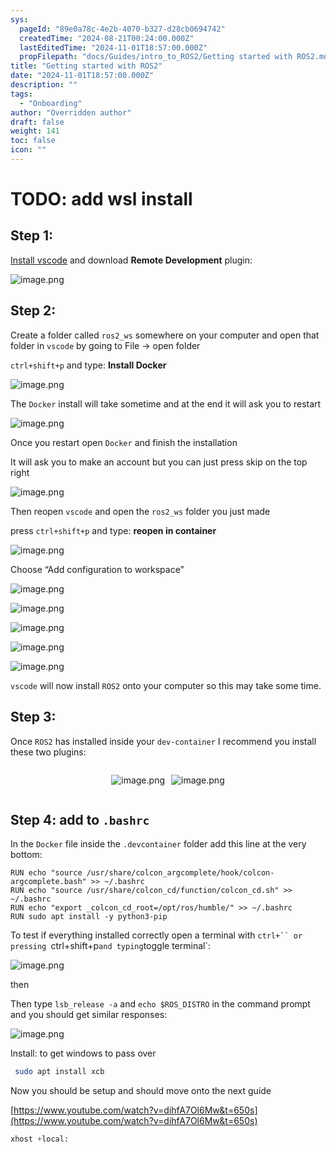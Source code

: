 ```yaml
---
sys:
  pageId: "89e0a78c-4e2b-4070-b327-d28cb0694742"
  createdTime: "2024-08-21T00:24:00.000Z"
  lastEditedTime: "2024-11-01T18:57:00.000Z"
  propFilepath: "docs/Guides/intro_to_ROS2/Getting started with ROS2.md"
title: "Getting started with ROS2"
date: "2024-11-01T18:57:00.000Z"
description: ""
tags:
  - "Onboarding"
author: "Overridden author"
draft: false
weight: 141
toc: false
icon: ""
---
```


# TODO: add wsl install

## Step 1:

[Install vscode](https://code.visualstudio.com/download) and download **Remote Development** plugin:

![image.png](https://prod-files-secure.s3.us-west-2.amazonaws.com/d518164a-d88e-44d1-a4ee-3adb3bd8bce0/efb52993-1881-4a40-b95e-6f020334f022/image.png?X-Amz-Algorithm=AWS4-HMAC-SHA256&X-Amz-Content-Sha256=UNSIGNED-PAYLOAD&X-Amz-Credential=ASIAZI2LB4666YT4X6D7%2F20250303%2Fus-west-2%2Fs3%2Faws4_request&X-Amz-Date=20250303T090941Z&X-Amz-Expires=3600&X-Amz-Security-Token=IQoJb3JpZ2luX2VjEJn%2F%2F%2F%2F%2F%2F%2F%2F%2F%2FwEaCXVzLXdlc3QtMiJHMEUCIHFLslTpKlvIVy5cTlIhIgVOWtoptfcXiMhc0RgSTWmcAiEAqvF6CSDgZwc7xAE2nZmSNVgISiWcqvSJP9RsFQewaq4qiAQI0f%2F%2F%2F%2F%2F%2F%2F%2F%2F%2FARAAGgw2Mzc0MjMxODM4MDUiDM2Sc66OsAQRg5HdzyrcA%2FVZpsKy%2BTyIThu%2B5qKbKbXxWbGPV2Jv81%2F2fosQzd0YxkF%2FZ53yDJMndw5pbGimFBpT3zTqWmAPLLYU%2FR0QZzTAzjUIbaZUwOdlB6YtDWOTRrkotcY4DS%2BPNVBrUXstj%2FrZwQlAx67VABRWOR1DCozGjUFb4OfI6YsqQnfiEblhqWmLt09Npe66ZZ5tZyGZIgbMAVPxKHZmodnDxlubldurOKyDQbFMKo3ozS9l6QYr%2BkfZScrlwSTmx6Z%2FT2yb18muiKIE3FOg8aAGtQGCiwkdM5o6Lal%2F6336yLo0A%2BFCTK64Kq9OsTgTfz6ilDOvedPKLUHDVjFLh4MxP3xDsdFVa4zM9TP6ha7%2FaljHhxPeCu5EqrYg%2BQLWN5O6V1ylvMuwTx4LHX2m6HbMCAA5vgG0i48xGygzMbhfZexBVTrO3KV4Mha0UKMVvbHJ1wx5pAEPXUSV%2BcZL7LaFcbnXZjQ5fBn%2B9VnC3mQGwb90UIMbB%2FJLae38AWD7kTcweLvJk9%2BteFT677kMASc231yP1ZNKerbQUhi6GtS4DjfsGJ45RETDWkD%2B3TOcJVnxqmzEMEuLv0lo3LxJqko9T2kJ02FnC2HpPu1hZKfhSC0lTlG%2FlUrfiWD1iwbC0kb0ML7Nlb4GOqUBzWTsdJ7g%2BCz8KVQwGtqNbQ1yE6wZCdm9TK1c%2FfKq6nKK9H51BJjYUl2u4v4squ6KKi7czGRCDDKfbcg2wO1lkw6U7MImXeMepred%2BWGPOXTJgylc9Af2HEBx9gbVmJzys21Ag2XvE3UILpHcyMOUBpV22YM7UsCz3PnYatJHo9fmskDy%2BIjeMK12ElhjncyMvpSI8am1DmU3XmNlw2kH9WxP2oDz&X-Amz-Signature=444e5d385dc70f0c55a93f4fb105ebd2d68e1f3e5ea644073c2550bb7436185d&X-Amz-SignedHeaders=host&x-id=GetObject)

## Step 2:

Create a folder called `ros2_ws` somewhere on your computer and open that folder in `vscode` by going to File → open folder 

`ctrl+shift+p` and type: **Install Docker**

![image.png](https://prod-files-secure.s3.us-west-2.amazonaws.com/d518164a-d88e-44d1-a4ee-3adb3bd8bce0/2269dc0e-1cd5-47ff-bceb-c04ad9b2eab0/image.png?X-Amz-Algorithm=AWS4-HMAC-SHA256&X-Amz-Content-Sha256=UNSIGNED-PAYLOAD&X-Amz-Credential=ASIAZI2LB4666YT4X6D7%2F20250303%2Fus-west-2%2Fs3%2Faws4_request&X-Amz-Date=20250303T090941Z&X-Amz-Expires=3600&X-Amz-Security-Token=IQoJb3JpZ2luX2VjEJn%2F%2F%2F%2F%2F%2F%2F%2F%2F%2FwEaCXVzLXdlc3QtMiJHMEUCIHFLslTpKlvIVy5cTlIhIgVOWtoptfcXiMhc0RgSTWmcAiEAqvF6CSDgZwc7xAE2nZmSNVgISiWcqvSJP9RsFQewaq4qiAQI0f%2F%2F%2F%2F%2F%2F%2F%2F%2F%2FARAAGgw2Mzc0MjMxODM4MDUiDM2Sc66OsAQRg5HdzyrcA%2FVZpsKy%2BTyIThu%2B5qKbKbXxWbGPV2Jv81%2F2fosQzd0YxkF%2FZ53yDJMndw5pbGimFBpT3zTqWmAPLLYU%2FR0QZzTAzjUIbaZUwOdlB6YtDWOTRrkotcY4DS%2BPNVBrUXstj%2FrZwQlAx67VABRWOR1DCozGjUFb4OfI6YsqQnfiEblhqWmLt09Npe66ZZ5tZyGZIgbMAVPxKHZmodnDxlubldurOKyDQbFMKo3ozS9l6QYr%2BkfZScrlwSTmx6Z%2FT2yb18muiKIE3FOg8aAGtQGCiwkdM5o6Lal%2F6336yLo0A%2BFCTK64Kq9OsTgTfz6ilDOvedPKLUHDVjFLh4MxP3xDsdFVa4zM9TP6ha7%2FaljHhxPeCu5EqrYg%2BQLWN5O6V1ylvMuwTx4LHX2m6HbMCAA5vgG0i48xGygzMbhfZexBVTrO3KV4Mha0UKMVvbHJ1wx5pAEPXUSV%2BcZL7LaFcbnXZjQ5fBn%2B9VnC3mQGwb90UIMbB%2FJLae38AWD7kTcweLvJk9%2BteFT677kMASc231yP1ZNKerbQUhi6GtS4DjfsGJ45RETDWkD%2B3TOcJVnxqmzEMEuLv0lo3LxJqko9T2kJ02FnC2HpPu1hZKfhSC0lTlG%2FlUrfiWD1iwbC0kb0ML7Nlb4GOqUBzWTsdJ7g%2BCz8KVQwGtqNbQ1yE6wZCdm9TK1c%2FfKq6nKK9H51BJjYUl2u4v4squ6KKi7czGRCDDKfbcg2wO1lkw6U7MImXeMepred%2BWGPOXTJgylc9Af2HEBx9gbVmJzys21Ag2XvE3UILpHcyMOUBpV22YM7UsCz3PnYatJHo9fmskDy%2BIjeMK12ElhjncyMvpSI8am1DmU3XmNlw2kH9WxP2oDz&X-Amz-Signature=e4e95f333442443ab3ddbf708b6e36ca6ba8a03cd5ea8b8bc22e135d392c5aa3&X-Amz-SignedHeaders=host&x-id=GetObject)

The `Docker` install will take sometime and at the end it will ask you to restart

![image.png](https://prod-files-secure.s3.us-west-2.amazonaws.com/d518164a-d88e-44d1-a4ee-3adb3bd8bce0/ed233f78-be33-4b1f-b89c-9c346c0e961e/image.png?X-Amz-Algorithm=AWS4-HMAC-SHA256&X-Amz-Content-Sha256=UNSIGNED-PAYLOAD&X-Amz-Credential=ASIAZI2LB4666YT4X6D7%2F20250303%2Fus-west-2%2Fs3%2Faws4_request&X-Amz-Date=20250303T090941Z&X-Amz-Expires=3600&X-Amz-Security-Token=IQoJb3JpZ2luX2VjEJn%2F%2F%2F%2F%2F%2F%2F%2F%2F%2FwEaCXVzLXdlc3QtMiJHMEUCIHFLslTpKlvIVy5cTlIhIgVOWtoptfcXiMhc0RgSTWmcAiEAqvF6CSDgZwc7xAE2nZmSNVgISiWcqvSJP9RsFQewaq4qiAQI0f%2F%2F%2F%2F%2F%2F%2F%2F%2F%2FARAAGgw2Mzc0MjMxODM4MDUiDM2Sc66OsAQRg5HdzyrcA%2FVZpsKy%2BTyIThu%2B5qKbKbXxWbGPV2Jv81%2F2fosQzd0YxkF%2FZ53yDJMndw5pbGimFBpT3zTqWmAPLLYU%2FR0QZzTAzjUIbaZUwOdlB6YtDWOTRrkotcY4DS%2BPNVBrUXstj%2FrZwQlAx67VABRWOR1DCozGjUFb4OfI6YsqQnfiEblhqWmLt09Npe66ZZ5tZyGZIgbMAVPxKHZmodnDxlubldurOKyDQbFMKo3ozS9l6QYr%2BkfZScrlwSTmx6Z%2FT2yb18muiKIE3FOg8aAGtQGCiwkdM5o6Lal%2F6336yLo0A%2BFCTK64Kq9OsTgTfz6ilDOvedPKLUHDVjFLh4MxP3xDsdFVa4zM9TP6ha7%2FaljHhxPeCu5EqrYg%2BQLWN5O6V1ylvMuwTx4LHX2m6HbMCAA5vgG0i48xGygzMbhfZexBVTrO3KV4Mha0UKMVvbHJ1wx5pAEPXUSV%2BcZL7LaFcbnXZjQ5fBn%2B9VnC3mQGwb90UIMbB%2FJLae38AWD7kTcweLvJk9%2BteFT677kMASc231yP1ZNKerbQUhi6GtS4DjfsGJ45RETDWkD%2B3TOcJVnxqmzEMEuLv0lo3LxJqko9T2kJ02FnC2HpPu1hZKfhSC0lTlG%2FlUrfiWD1iwbC0kb0ML7Nlb4GOqUBzWTsdJ7g%2BCz8KVQwGtqNbQ1yE6wZCdm9TK1c%2FfKq6nKK9H51BJjYUl2u4v4squ6KKi7czGRCDDKfbcg2wO1lkw6U7MImXeMepred%2BWGPOXTJgylc9Af2HEBx9gbVmJzys21Ag2XvE3UILpHcyMOUBpV22YM7UsCz3PnYatJHo9fmskDy%2BIjeMK12ElhjncyMvpSI8am1DmU3XmNlw2kH9WxP2oDz&X-Amz-Signature=13536daab6a5f0e924e8be71531ba8cf6088ec69aef449c9dd38f6fdb5988cab&X-Amz-SignedHeaders=host&x-id=GetObject)

Once you restart open `Docker` and finish the installation

It will ask you to make an account but you can just press skip on the top right

![image.png](https://prod-files-secure.s3.us-west-2.amazonaws.com/d518164a-d88e-44d1-a4ee-3adb3bd8bce0/21010ad9-1659-4fd9-9f59-9932a09b2a3d/image.png?X-Amz-Algorithm=AWS4-HMAC-SHA256&X-Amz-Content-Sha256=UNSIGNED-PAYLOAD&X-Amz-Credential=ASIAZI2LB4666YT4X6D7%2F20250303%2Fus-west-2%2Fs3%2Faws4_request&X-Amz-Date=20250303T090941Z&X-Amz-Expires=3600&X-Amz-Security-Token=IQoJb3JpZ2luX2VjEJn%2F%2F%2F%2F%2F%2F%2F%2F%2F%2FwEaCXVzLXdlc3QtMiJHMEUCIHFLslTpKlvIVy5cTlIhIgVOWtoptfcXiMhc0RgSTWmcAiEAqvF6CSDgZwc7xAE2nZmSNVgISiWcqvSJP9RsFQewaq4qiAQI0f%2F%2F%2F%2F%2F%2F%2F%2F%2F%2FARAAGgw2Mzc0MjMxODM4MDUiDM2Sc66OsAQRg5HdzyrcA%2FVZpsKy%2BTyIThu%2B5qKbKbXxWbGPV2Jv81%2F2fosQzd0YxkF%2FZ53yDJMndw5pbGimFBpT3zTqWmAPLLYU%2FR0QZzTAzjUIbaZUwOdlB6YtDWOTRrkotcY4DS%2BPNVBrUXstj%2FrZwQlAx67VABRWOR1DCozGjUFb4OfI6YsqQnfiEblhqWmLt09Npe66ZZ5tZyGZIgbMAVPxKHZmodnDxlubldurOKyDQbFMKo3ozS9l6QYr%2BkfZScrlwSTmx6Z%2FT2yb18muiKIE3FOg8aAGtQGCiwkdM5o6Lal%2F6336yLo0A%2BFCTK64Kq9OsTgTfz6ilDOvedPKLUHDVjFLh4MxP3xDsdFVa4zM9TP6ha7%2FaljHhxPeCu5EqrYg%2BQLWN5O6V1ylvMuwTx4LHX2m6HbMCAA5vgG0i48xGygzMbhfZexBVTrO3KV4Mha0UKMVvbHJ1wx5pAEPXUSV%2BcZL7LaFcbnXZjQ5fBn%2B9VnC3mQGwb90UIMbB%2FJLae38AWD7kTcweLvJk9%2BteFT677kMASc231yP1ZNKerbQUhi6GtS4DjfsGJ45RETDWkD%2B3TOcJVnxqmzEMEuLv0lo3LxJqko9T2kJ02FnC2HpPu1hZKfhSC0lTlG%2FlUrfiWD1iwbC0kb0ML7Nlb4GOqUBzWTsdJ7g%2BCz8KVQwGtqNbQ1yE6wZCdm9TK1c%2FfKq6nKK9H51BJjYUl2u4v4squ6KKi7czGRCDDKfbcg2wO1lkw6U7MImXeMepred%2BWGPOXTJgylc9Af2HEBx9gbVmJzys21Ag2XvE3UILpHcyMOUBpV22YM7UsCz3PnYatJHo9fmskDy%2BIjeMK12ElhjncyMvpSI8am1DmU3XmNlw2kH9WxP2oDz&X-Amz-Signature=794d088e37da3a8c0e8d3830c5e08e9482905762ddba3d0cf1abdbc2f67aad4b&X-Amz-SignedHeaders=host&x-id=GetObject)

Then reopen `vscode` and open the `ros2_ws` folder you just made

press `ctrl+shift+p` and type: **reopen in container**

![image.png](https://prod-files-secure.s3.us-west-2.amazonaws.com/d518164a-d88e-44d1-a4ee-3adb3bd8bce0/4e93b8c2-41ad-488c-8095-c74205196118/image.png?X-Amz-Algorithm=AWS4-HMAC-SHA256&X-Amz-Content-Sha256=UNSIGNED-PAYLOAD&X-Amz-Credential=ASIAZI2LB4666YT4X6D7%2F20250303%2Fus-west-2%2Fs3%2Faws4_request&X-Amz-Date=20250303T090941Z&X-Amz-Expires=3600&X-Amz-Security-Token=IQoJb3JpZ2luX2VjEJn%2F%2F%2F%2F%2F%2F%2F%2F%2F%2FwEaCXVzLXdlc3QtMiJHMEUCIHFLslTpKlvIVy5cTlIhIgVOWtoptfcXiMhc0RgSTWmcAiEAqvF6CSDgZwc7xAE2nZmSNVgISiWcqvSJP9RsFQewaq4qiAQI0f%2F%2F%2F%2F%2F%2F%2F%2F%2F%2FARAAGgw2Mzc0MjMxODM4MDUiDM2Sc66OsAQRg5HdzyrcA%2FVZpsKy%2BTyIThu%2B5qKbKbXxWbGPV2Jv81%2F2fosQzd0YxkF%2FZ53yDJMndw5pbGimFBpT3zTqWmAPLLYU%2FR0QZzTAzjUIbaZUwOdlB6YtDWOTRrkotcY4DS%2BPNVBrUXstj%2FrZwQlAx67VABRWOR1DCozGjUFb4OfI6YsqQnfiEblhqWmLt09Npe66ZZ5tZyGZIgbMAVPxKHZmodnDxlubldurOKyDQbFMKo3ozS9l6QYr%2BkfZScrlwSTmx6Z%2FT2yb18muiKIE3FOg8aAGtQGCiwkdM5o6Lal%2F6336yLo0A%2BFCTK64Kq9OsTgTfz6ilDOvedPKLUHDVjFLh4MxP3xDsdFVa4zM9TP6ha7%2FaljHhxPeCu5EqrYg%2BQLWN5O6V1ylvMuwTx4LHX2m6HbMCAA5vgG0i48xGygzMbhfZexBVTrO3KV4Mha0UKMVvbHJ1wx5pAEPXUSV%2BcZL7LaFcbnXZjQ5fBn%2B9VnC3mQGwb90UIMbB%2FJLae38AWD7kTcweLvJk9%2BteFT677kMASc231yP1ZNKerbQUhi6GtS4DjfsGJ45RETDWkD%2B3TOcJVnxqmzEMEuLv0lo3LxJqko9T2kJ02FnC2HpPu1hZKfhSC0lTlG%2FlUrfiWD1iwbC0kb0ML7Nlb4GOqUBzWTsdJ7g%2BCz8KVQwGtqNbQ1yE6wZCdm9TK1c%2FfKq6nKK9H51BJjYUl2u4v4squ6KKi7czGRCDDKfbcg2wO1lkw6U7MImXeMepred%2BWGPOXTJgylc9Af2HEBx9gbVmJzys21Ag2XvE3UILpHcyMOUBpV22YM7UsCz3PnYatJHo9fmskDy%2BIjeMK12ElhjncyMvpSI8am1DmU3XmNlw2kH9WxP2oDz&X-Amz-Signature=7b4694eb2a0cdd28ca642911d468cdc041d5256e17ecffab32dac4b26beafed0&X-Amz-SignedHeaders=host&x-id=GetObject)

Choose “Add configuration to workspace”

![image.png](https://prod-files-secure.s3.us-west-2.amazonaws.com/d518164a-d88e-44d1-a4ee-3adb3bd8bce0/9560b282-5060-4989-ba37-97e7b2c22476/image.png?X-Amz-Algorithm=AWS4-HMAC-SHA256&X-Amz-Content-Sha256=UNSIGNED-PAYLOAD&X-Amz-Credential=ASIAZI2LB4666YT4X6D7%2F20250303%2Fus-west-2%2Fs3%2Faws4_request&X-Amz-Date=20250303T090941Z&X-Amz-Expires=3600&X-Amz-Security-Token=IQoJb3JpZ2luX2VjEJn%2F%2F%2F%2F%2F%2F%2F%2F%2F%2FwEaCXVzLXdlc3QtMiJHMEUCIHFLslTpKlvIVy5cTlIhIgVOWtoptfcXiMhc0RgSTWmcAiEAqvF6CSDgZwc7xAE2nZmSNVgISiWcqvSJP9RsFQewaq4qiAQI0f%2F%2F%2F%2F%2F%2F%2F%2F%2F%2FARAAGgw2Mzc0MjMxODM4MDUiDM2Sc66OsAQRg5HdzyrcA%2FVZpsKy%2BTyIThu%2B5qKbKbXxWbGPV2Jv81%2F2fosQzd0YxkF%2FZ53yDJMndw5pbGimFBpT3zTqWmAPLLYU%2FR0QZzTAzjUIbaZUwOdlB6YtDWOTRrkotcY4DS%2BPNVBrUXstj%2FrZwQlAx67VABRWOR1DCozGjUFb4OfI6YsqQnfiEblhqWmLt09Npe66ZZ5tZyGZIgbMAVPxKHZmodnDxlubldurOKyDQbFMKo3ozS9l6QYr%2BkfZScrlwSTmx6Z%2FT2yb18muiKIE3FOg8aAGtQGCiwkdM5o6Lal%2F6336yLo0A%2BFCTK64Kq9OsTgTfz6ilDOvedPKLUHDVjFLh4MxP3xDsdFVa4zM9TP6ha7%2FaljHhxPeCu5EqrYg%2BQLWN5O6V1ylvMuwTx4LHX2m6HbMCAA5vgG0i48xGygzMbhfZexBVTrO3KV4Mha0UKMVvbHJ1wx5pAEPXUSV%2BcZL7LaFcbnXZjQ5fBn%2B9VnC3mQGwb90UIMbB%2FJLae38AWD7kTcweLvJk9%2BteFT677kMASc231yP1ZNKerbQUhi6GtS4DjfsGJ45RETDWkD%2B3TOcJVnxqmzEMEuLv0lo3LxJqko9T2kJ02FnC2HpPu1hZKfhSC0lTlG%2FlUrfiWD1iwbC0kb0ML7Nlb4GOqUBzWTsdJ7g%2BCz8KVQwGtqNbQ1yE6wZCdm9TK1c%2FfKq6nKK9H51BJjYUl2u4v4squ6KKi7czGRCDDKfbcg2wO1lkw6U7MImXeMepred%2BWGPOXTJgylc9Af2HEBx9gbVmJzys21Ag2XvE3UILpHcyMOUBpV22YM7UsCz3PnYatJHo9fmskDy%2BIjeMK12ElhjncyMvpSI8am1DmU3XmNlw2kH9WxP2oDz&X-Amz-Signature=72f67eda55a26bed89b43c29ef7bb48ef308410404ef17c1a35d3b38a4f379d1&X-Amz-SignedHeaders=host&x-id=GetObject)

![image.png](https://prod-files-secure.s3.us-west-2.amazonaws.com/d518164a-d88e-44d1-a4ee-3adb3bd8bce0/2ee63f81-886b-48e8-a553-dc6e5eac99e4/image.png?X-Amz-Algorithm=AWS4-HMAC-SHA256&X-Amz-Content-Sha256=UNSIGNED-PAYLOAD&X-Amz-Credential=ASIAZI2LB4666YT4X6D7%2F20250303%2Fus-west-2%2Fs3%2Faws4_request&X-Amz-Date=20250303T090941Z&X-Amz-Expires=3600&X-Amz-Security-Token=IQoJb3JpZ2luX2VjEJn%2F%2F%2F%2F%2F%2F%2F%2F%2F%2FwEaCXVzLXdlc3QtMiJHMEUCIHFLslTpKlvIVy5cTlIhIgVOWtoptfcXiMhc0RgSTWmcAiEAqvF6CSDgZwc7xAE2nZmSNVgISiWcqvSJP9RsFQewaq4qiAQI0f%2F%2F%2F%2F%2F%2F%2F%2F%2F%2FARAAGgw2Mzc0MjMxODM4MDUiDM2Sc66OsAQRg5HdzyrcA%2FVZpsKy%2BTyIThu%2B5qKbKbXxWbGPV2Jv81%2F2fosQzd0YxkF%2FZ53yDJMndw5pbGimFBpT3zTqWmAPLLYU%2FR0QZzTAzjUIbaZUwOdlB6YtDWOTRrkotcY4DS%2BPNVBrUXstj%2FrZwQlAx67VABRWOR1DCozGjUFb4OfI6YsqQnfiEblhqWmLt09Npe66ZZ5tZyGZIgbMAVPxKHZmodnDxlubldurOKyDQbFMKo3ozS9l6QYr%2BkfZScrlwSTmx6Z%2FT2yb18muiKIE3FOg8aAGtQGCiwkdM5o6Lal%2F6336yLo0A%2BFCTK64Kq9OsTgTfz6ilDOvedPKLUHDVjFLh4MxP3xDsdFVa4zM9TP6ha7%2FaljHhxPeCu5EqrYg%2BQLWN5O6V1ylvMuwTx4LHX2m6HbMCAA5vgG0i48xGygzMbhfZexBVTrO3KV4Mha0UKMVvbHJ1wx5pAEPXUSV%2BcZL7LaFcbnXZjQ5fBn%2B9VnC3mQGwb90UIMbB%2FJLae38AWD7kTcweLvJk9%2BteFT677kMASc231yP1ZNKerbQUhi6GtS4DjfsGJ45RETDWkD%2B3TOcJVnxqmzEMEuLv0lo3LxJqko9T2kJ02FnC2HpPu1hZKfhSC0lTlG%2FlUrfiWD1iwbC0kb0ML7Nlb4GOqUBzWTsdJ7g%2BCz8KVQwGtqNbQ1yE6wZCdm9TK1c%2FfKq6nKK9H51BJjYUl2u4v4squ6KKi7czGRCDDKfbcg2wO1lkw6U7MImXeMepred%2BWGPOXTJgylc9Af2HEBx9gbVmJzys21Ag2XvE3UILpHcyMOUBpV22YM7UsCz3PnYatJHo9fmskDy%2BIjeMK12ElhjncyMvpSI8am1DmU3XmNlw2kH9WxP2oDz&X-Amz-Signature=bc4a3005d0340ec424d3bac14e92e9ff8e9360351a1fad53bc99d3afe075f0ac&X-Amz-SignedHeaders=host&x-id=GetObject)

![image.png](https://prod-files-secure.s3.us-west-2.amazonaws.com/d518164a-d88e-44d1-a4ee-3adb3bd8bce0/ae1580b2-b048-407e-aed9-b584224a7a04/image.png?X-Amz-Algorithm=AWS4-HMAC-SHA256&X-Amz-Content-Sha256=UNSIGNED-PAYLOAD&X-Amz-Credential=ASIAZI2LB4666YT4X6D7%2F20250303%2Fus-west-2%2Fs3%2Faws4_request&X-Amz-Date=20250303T090941Z&X-Amz-Expires=3600&X-Amz-Security-Token=IQoJb3JpZ2luX2VjEJn%2F%2F%2F%2F%2F%2F%2F%2F%2F%2FwEaCXVzLXdlc3QtMiJHMEUCIHFLslTpKlvIVy5cTlIhIgVOWtoptfcXiMhc0RgSTWmcAiEAqvF6CSDgZwc7xAE2nZmSNVgISiWcqvSJP9RsFQewaq4qiAQI0f%2F%2F%2F%2F%2F%2F%2F%2F%2F%2FARAAGgw2Mzc0MjMxODM4MDUiDM2Sc66OsAQRg5HdzyrcA%2FVZpsKy%2BTyIThu%2B5qKbKbXxWbGPV2Jv81%2F2fosQzd0YxkF%2FZ53yDJMndw5pbGimFBpT3zTqWmAPLLYU%2FR0QZzTAzjUIbaZUwOdlB6YtDWOTRrkotcY4DS%2BPNVBrUXstj%2FrZwQlAx67VABRWOR1DCozGjUFb4OfI6YsqQnfiEblhqWmLt09Npe66ZZ5tZyGZIgbMAVPxKHZmodnDxlubldurOKyDQbFMKo3ozS9l6QYr%2BkfZScrlwSTmx6Z%2FT2yb18muiKIE3FOg8aAGtQGCiwkdM5o6Lal%2F6336yLo0A%2BFCTK64Kq9OsTgTfz6ilDOvedPKLUHDVjFLh4MxP3xDsdFVa4zM9TP6ha7%2FaljHhxPeCu5EqrYg%2BQLWN5O6V1ylvMuwTx4LHX2m6HbMCAA5vgG0i48xGygzMbhfZexBVTrO3KV4Mha0UKMVvbHJ1wx5pAEPXUSV%2BcZL7LaFcbnXZjQ5fBn%2B9VnC3mQGwb90UIMbB%2FJLae38AWD7kTcweLvJk9%2BteFT677kMASc231yP1ZNKerbQUhi6GtS4DjfsGJ45RETDWkD%2B3TOcJVnxqmzEMEuLv0lo3LxJqko9T2kJ02FnC2HpPu1hZKfhSC0lTlG%2FlUrfiWD1iwbC0kb0ML7Nlb4GOqUBzWTsdJ7g%2BCz8KVQwGtqNbQ1yE6wZCdm9TK1c%2FfKq6nKK9H51BJjYUl2u4v4squ6KKi7czGRCDDKfbcg2wO1lkw6U7MImXeMepred%2BWGPOXTJgylc9Af2HEBx9gbVmJzys21Ag2XvE3UILpHcyMOUBpV22YM7UsCz3PnYatJHo9fmskDy%2BIjeMK12ElhjncyMvpSI8am1DmU3XmNlw2kH9WxP2oDz&X-Amz-Signature=97e23274787d59fb04ffd912058086faf6aa12eee59973cc01ba78dbe07c5fc5&X-Amz-SignedHeaders=host&x-id=GetObject)

![image.png](https://prod-files-secure.s3.us-west-2.amazonaws.com/d518164a-d88e-44d1-a4ee-3adb3bd8bce0/53255b28-f75e-430f-b9e3-c0ac8577e42b/image.png?X-Amz-Algorithm=AWS4-HMAC-SHA256&X-Amz-Content-Sha256=UNSIGNED-PAYLOAD&X-Amz-Credential=ASIAZI2LB4666YT4X6D7%2F20250303%2Fus-west-2%2Fs3%2Faws4_request&X-Amz-Date=20250303T090941Z&X-Amz-Expires=3600&X-Amz-Security-Token=IQoJb3JpZ2luX2VjEJn%2F%2F%2F%2F%2F%2F%2F%2F%2F%2FwEaCXVzLXdlc3QtMiJHMEUCIHFLslTpKlvIVy5cTlIhIgVOWtoptfcXiMhc0RgSTWmcAiEAqvF6CSDgZwc7xAE2nZmSNVgISiWcqvSJP9RsFQewaq4qiAQI0f%2F%2F%2F%2F%2F%2F%2F%2F%2F%2FARAAGgw2Mzc0MjMxODM4MDUiDM2Sc66OsAQRg5HdzyrcA%2FVZpsKy%2BTyIThu%2B5qKbKbXxWbGPV2Jv81%2F2fosQzd0YxkF%2FZ53yDJMndw5pbGimFBpT3zTqWmAPLLYU%2FR0QZzTAzjUIbaZUwOdlB6YtDWOTRrkotcY4DS%2BPNVBrUXstj%2FrZwQlAx67VABRWOR1DCozGjUFb4OfI6YsqQnfiEblhqWmLt09Npe66ZZ5tZyGZIgbMAVPxKHZmodnDxlubldurOKyDQbFMKo3ozS9l6QYr%2BkfZScrlwSTmx6Z%2FT2yb18muiKIE3FOg8aAGtQGCiwkdM5o6Lal%2F6336yLo0A%2BFCTK64Kq9OsTgTfz6ilDOvedPKLUHDVjFLh4MxP3xDsdFVa4zM9TP6ha7%2FaljHhxPeCu5EqrYg%2BQLWN5O6V1ylvMuwTx4LHX2m6HbMCAA5vgG0i48xGygzMbhfZexBVTrO3KV4Mha0UKMVvbHJ1wx5pAEPXUSV%2BcZL7LaFcbnXZjQ5fBn%2B9VnC3mQGwb90UIMbB%2FJLae38AWD7kTcweLvJk9%2BteFT677kMASc231yP1ZNKerbQUhi6GtS4DjfsGJ45RETDWkD%2B3TOcJVnxqmzEMEuLv0lo3LxJqko9T2kJ02FnC2HpPu1hZKfhSC0lTlG%2FlUrfiWD1iwbC0kb0ML7Nlb4GOqUBzWTsdJ7g%2BCz8KVQwGtqNbQ1yE6wZCdm9TK1c%2FfKq6nKK9H51BJjYUl2u4v4squ6KKi7czGRCDDKfbcg2wO1lkw6U7MImXeMepred%2BWGPOXTJgylc9Af2HEBx9gbVmJzys21Ag2XvE3UILpHcyMOUBpV22YM7UsCz3PnYatJHo9fmskDy%2BIjeMK12ElhjncyMvpSI8am1DmU3XmNlw2kH9WxP2oDz&X-Amz-Signature=71e81a9e87f36d79ba5ddc07033d1fb1b9329b84956de6d95645c2bb874bb5d8&X-Amz-SignedHeaders=host&x-id=GetObject)

![image.png](https://prod-files-secure.s3.us-west-2.amazonaws.com/d518164a-d88e-44d1-a4ee-3adb3bd8bce0/7c562767-5af9-4ffb-97d1-327bcdf4ee00/image.png?X-Amz-Algorithm=AWS4-HMAC-SHA256&X-Amz-Content-Sha256=UNSIGNED-PAYLOAD&X-Amz-Credential=ASIAZI2LB4666YT4X6D7%2F20250303%2Fus-west-2%2Fs3%2Faws4_request&X-Amz-Date=20250303T090941Z&X-Amz-Expires=3600&X-Amz-Security-Token=IQoJb3JpZ2luX2VjEJn%2F%2F%2F%2F%2F%2F%2F%2F%2F%2FwEaCXVzLXdlc3QtMiJHMEUCIHFLslTpKlvIVy5cTlIhIgVOWtoptfcXiMhc0RgSTWmcAiEAqvF6CSDgZwc7xAE2nZmSNVgISiWcqvSJP9RsFQewaq4qiAQI0f%2F%2F%2F%2F%2F%2F%2F%2F%2F%2FARAAGgw2Mzc0MjMxODM4MDUiDM2Sc66OsAQRg5HdzyrcA%2FVZpsKy%2BTyIThu%2B5qKbKbXxWbGPV2Jv81%2F2fosQzd0YxkF%2FZ53yDJMndw5pbGimFBpT3zTqWmAPLLYU%2FR0QZzTAzjUIbaZUwOdlB6YtDWOTRrkotcY4DS%2BPNVBrUXstj%2FrZwQlAx67VABRWOR1DCozGjUFb4OfI6YsqQnfiEblhqWmLt09Npe66ZZ5tZyGZIgbMAVPxKHZmodnDxlubldurOKyDQbFMKo3ozS9l6QYr%2BkfZScrlwSTmx6Z%2FT2yb18muiKIE3FOg8aAGtQGCiwkdM5o6Lal%2F6336yLo0A%2BFCTK64Kq9OsTgTfz6ilDOvedPKLUHDVjFLh4MxP3xDsdFVa4zM9TP6ha7%2FaljHhxPeCu5EqrYg%2BQLWN5O6V1ylvMuwTx4LHX2m6HbMCAA5vgG0i48xGygzMbhfZexBVTrO3KV4Mha0UKMVvbHJ1wx5pAEPXUSV%2BcZL7LaFcbnXZjQ5fBn%2B9VnC3mQGwb90UIMbB%2FJLae38AWD7kTcweLvJk9%2BteFT677kMASc231yP1ZNKerbQUhi6GtS4DjfsGJ45RETDWkD%2B3TOcJVnxqmzEMEuLv0lo3LxJqko9T2kJ02FnC2HpPu1hZKfhSC0lTlG%2FlUrfiWD1iwbC0kb0ML7Nlb4GOqUBzWTsdJ7g%2BCz8KVQwGtqNbQ1yE6wZCdm9TK1c%2FfKq6nKK9H51BJjYUl2u4v4squ6KKi7czGRCDDKfbcg2wO1lkw6U7MImXeMepred%2BWGPOXTJgylc9Af2HEBx9gbVmJzys21Ag2XvE3UILpHcyMOUBpV22YM7UsCz3PnYatJHo9fmskDy%2BIjeMK12ElhjncyMvpSI8am1DmU3XmNlw2kH9WxP2oDz&X-Amz-Signature=18b1320f7008444b7b698693ea1cf5a8a14daf1985865e72f886070e9fca650b&X-Amz-SignedHeaders=host&x-id=GetObject)

`vscode` will now install `ROS2` onto your computer so this may take some time.

## Step 3:

Once `ROS2` has installed inside your `dev-container` I recommend you install these two plugins:

<div style="display: flex;flex-direction: row; column-gap:10px; max-width: 630px;justify-content: center;">
<div>

![image.png](https://prod-files-secure.s3.us-west-2.amazonaws.com/d518164a-d88e-44d1-a4ee-3adb3bd8bce0/3fc3d550-5a54-4ba1-ba6b-faa01cdb7369/image.png?X-Amz-Algorithm=AWS4-HMAC-SHA256&X-Amz-Content-Sha256=UNSIGNED-PAYLOAD&X-Amz-Credential=ASIAZI2LB466VQXUD4AO%2F20250303%2Fus-west-2%2Fs3%2Faws4_request&X-Amz-Date=20250303T090946Z&X-Amz-Expires=3600&X-Amz-Security-Token=IQoJb3JpZ2luX2VjEJn%2F%2F%2F%2F%2F%2F%2F%2F%2F%2FwEaCXVzLXdlc3QtMiJIMEYCIQD0NQcq3wiWb3X56%2BXsoXPshNVm3PPlgCeECl0OYzr5kAIhAN%2BHgFA5CFshFm0HGWkIPIuCoiw269uCQPzF8Z%2Fq%2Fb4bKogECNH%2F%2F%2F%2F%2F%2F%2F%2F%2F%2FwEQABoMNjM3NDIzMTgzODA1IgxVeW4wkQjbxHpW290q3AMswgDham0JVYQrl2UNrey6DaZXGaValWnETBX3i4w63uPxicRd9xGe1Gh%2BvIQLTu56ycChKqMKyZj6WM2eKrDhwFBdhrP57OSix3P1oFkCHq%2FDeTHEPQNbrCVCAQUlrA2RLZouC1JqixsU%2FRL0MvJ9wfuNagOdJmq%2BDEooVhSWaGldH%2BGtLseIcbo9Yr%2Be8XhB4ehnx4bFram3NPcCqXh4GBwtzFSa3kEMf5qaPgw8B4oQc%2FzrtSTD7rEkcoA51aL8ocK8z%2F9GJEnrNTA3BkgCdShoEjgA4eG5PLmM3ZKCnhCt36BO6nCQ%2FhMkCUEtSHDigsOlJIM7Oskn%2BvxUbqM34S0a9ef3%2FpdbiUB1UYzBP4wHNG%2FAs2hYqDVQNdTcuEEr8wXn9VRsRU0IQQmlo%2BsvUhWUUu31sJ5QZwTQ%2B1pt5B%2FsOSMTIqeZ%2Fn6wwvSAJ4oLjrVCXntMTyjtlSpxvEvc8mtoGGmjNRRAzIUtS4Mp0OPRV%2FiXL%2F%2BfIHWgT0%2Bk9tY%2BVYxV8AtaH4Nlxwof0Fs31nvE5grfRQ05B8DH878Y1JI3kRpMaCKOEM%2Bs1fh6hfll4YqORcSv20aAw3158b2OJEIJMndCf5eDFSeyCRxlmsbfimra49kfsUfO%2BzCTzpW%2BBjqkAeVP9OBM3hF2Ky0jbvabUCX7ZLTNTCr%2BwmjX3q7nhUUIT%2FQPmwxImNBZVYsFh4evZcZy5TEHePoltn1LIjVkPbktTL%2FmlttRmEZ%2BFANG3CWv2pTlp4F%2FzWN00zKCHyieW%2FBuhkVkP%2Fyg6KOwa4vD6UebUdqkhDVHhcrU11EcGNfoSsdVlDT5fW%2FpGZ%2FAWZQuq0ghvIxDAVPdzgSD8VcWRos6AaTb&X-Amz-Signature=7a8a220b01ccf7a5223fae995f7a070c75ad02d42ff5e54fef14e24d832a1fcb&X-Amz-SignedHeaders=host&x-id=GetObject)

</div>
<div>

![image.png](https://prod-files-secure.s3.us-west-2.amazonaws.com/d518164a-d88e-44d1-a4ee-3adb3bd8bce0/d994cc66-13c2-4093-a5a3-f84cf4601a82/image.png?X-Amz-Algorithm=AWS4-HMAC-SHA256&X-Amz-Content-Sha256=UNSIGNED-PAYLOAD&X-Amz-Credential=ASIAZI2LB4662JXJ4TNG%2F20250303%2Fus-west-2%2Fs3%2Faws4_request&X-Amz-Date=20250303T090946Z&X-Amz-Expires=3600&X-Amz-Security-Token=IQoJb3JpZ2luX2VjEJn%2F%2F%2F%2F%2F%2F%2F%2F%2F%2FwEaCXVzLXdlc3QtMiJGMEQCIDRfzc%2BfOEb3NXukRqhgOUy%2BTLfXtaIVFbD0ksdJ2KpjAiAgJi%2BCJQcTUA%2FqI1TGB0vHxWDysxKQu5obX5xsLOBGViqIBAjR%2F%2F%2F%2F%2F%2F%2F%2F%2F%2F8BEAAaDDYzNzQyMzE4MzgwNSIMDF6w3NimLyqOQOxoKtwDF7GNsgJoZyl5BsZwroaG%2FrCJGRMKx6dUNtkMYW17zozZNJquekkygMptCLquUIYQ7URKKRrTDjs6KMO3bCic7mWBQk0YYbpkigPxxOrRJl%2FFYlHoiS4FgUjM3ABI5vlsvrZy9gqatqu3zQHkDK%2F7zYzgZeHkAbfJn8GcpITRAPWXYCuW1ifhuY2eb6j8eLrkSW8%2FQxiTPZwW1GONPf0HBDMy9W5DouQi6bRG3KAP7m9IWg7TffvOh6n2YlINPoc5D6Msq%2BO%2FdYOY1qsQJos9C9DL%2FweDQc6KCuSYpNiOmMeoNUqMu1MAd8UJCx9jDDCcFf%2B4k4qhYua5vQVtdhWb9Aqpun7UrpxM7ljto8gOUGmyLam%2B4J1Q7e4TVdHBdaFp9zewnystPAuntY7wWJMOWNmwAYMPdODZF7e9bEHpv%2FpaLsXcbwGvWN%2BykakStuYc9AsLLSKTcxIOPHq9XCEUrgaTMvJL4mTjAYFX8EPucXPUuFh%2FJj%2FLaLDI2gVxVLwabsJYumfiHaHapdlvqWlUy4L68F1sXKSbksKrVMmP0HNerWAKs%2BH103um%2F6fzTDW4fa8qmolmfzkGCzcid1lwQQwplYcnDhEI%2Ftmz2syZZKHa5Y0%2BfrSJ0iVoOZUwiM6VvgY6pgHAHjFHB0l2%2FD2Lqti2hxNv91LOxigqfOtcbt%2FMXNJ330uOmyql%2Fm7KKdSDD8aIbrpNykXLl9IOZD518SpwlWIKnZYi2%2BglM17svKJB7iNT2R%2BSN0LwBT90DHa3ndg3LR6DduAIY0q8EqSRRBrd0WLTdv44jcuvKF76psQiSRRPxZbOhN3d5Gt9eSrZTt%2F8pLAexw0rAdGbzl%2BcDtyUAyNM%2Bwes3MqJ&X-Amz-Signature=24133dbd12953b1a55ae4524c2752894f4de4d02d460ab6122a0dd91774109fe&X-Amz-SignedHeaders=host&x-id=GetObject)

</div>
</div>

## Step 4: add to `.bashrc`

In the `Docker` file inside the `.devcontainer` folder add this line at the very bottom: 

```docker
RUN echo "source /usr/share/colcon_argcomplete/hook/colcon-argcomplete.bash" >> ~/.bashrc
RUN echo "source /usr/share/colcon_cd/function/colcon_cd.sh" >> ~/.bashrc
RUN echo "export _colcon_cd_root=/opt/ros/humble/" >> ~/.bashrc
RUN sudo apt install -y python3-pip 
```

To test if everything installed correctly open a terminal with `ctrl+`` or pressing `ctrl+shift+p` and typing `toggle terminal`:

![image.png](https://prod-files-secure.s3.us-west-2.amazonaws.com/d518164a-d88e-44d1-a4ee-3adb3bd8bce0/6a4943d8-b04e-4c02-9a58-775f3384d1a5/image.png?X-Amz-Algorithm=AWS4-HMAC-SHA256&X-Amz-Content-Sha256=UNSIGNED-PAYLOAD&X-Amz-Credential=ASIAZI2LB4666YT4X6D7%2F20250303%2Fus-west-2%2Fs3%2Faws4_request&X-Amz-Date=20250303T090941Z&X-Amz-Expires=3600&X-Amz-Security-Token=IQoJb3JpZ2luX2VjEJn%2F%2F%2F%2F%2F%2F%2F%2F%2F%2FwEaCXVzLXdlc3QtMiJHMEUCIHFLslTpKlvIVy5cTlIhIgVOWtoptfcXiMhc0RgSTWmcAiEAqvF6CSDgZwc7xAE2nZmSNVgISiWcqvSJP9RsFQewaq4qiAQI0f%2F%2F%2F%2F%2F%2F%2F%2F%2F%2FARAAGgw2Mzc0MjMxODM4MDUiDM2Sc66OsAQRg5HdzyrcA%2FVZpsKy%2BTyIThu%2B5qKbKbXxWbGPV2Jv81%2F2fosQzd0YxkF%2FZ53yDJMndw5pbGimFBpT3zTqWmAPLLYU%2FR0QZzTAzjUIbaZUwOdlB6YtDWOTRrkotcY4DS%2BPNVBrUXstj%2FrZwQlAx67VABRWOR1DCozGjUFb4OfI6YsqQnfiEblhqWmLt09Npe66ZZ5tZyGZIgbMAVPxKHZmodnDxlubldurOKyDQbFMKo3ozS9l6QYr%2BkfZScrlwSTmx6Z%2FT2yb18muiKIE3FOg8aAGtQGCiwkdM5o6Lal%2F6336yLo0A%2BFCTK64Kq9OsTgTfz6ilDOvedPKLUHDVjFLh4MxP3xDsdFVa4zM9TP6ha7%2FaljHhxPeCu5EqrYg%2BQLWN5O6V1ylvMuwTx4LHX2m6HbMCAA5vgG0i48xGygzMbhfZexBVTrO3KV4Mha0UKMVvbHJ1wx5pAEPXUSV%2BcZL7LaFcbnXZjQ5fBn%2B9VnC3mQGwb90UIMbB%2FJLae38AWD7kTcweLvJk9%2BteFT677kMASc231yP1ZNKerbQUhi6GtS4DjfsGJ45RETDWkD%2B3TOcJVnxqmzEMEuLv0lo3LxJqko9T2kJ02FnC2HpPu1hZKfhSC0lTlG%2FlUrfiWD1iwbC0kb0ML7Nlb4GOqUBzWTsdJ7g%2BCz8KVQwGtqNbQ1yE6wZCdm9TK1c%2FfKq6nKK9H51BJjYUl2u4v4squ6KKi7czGRCDDKfbcg2wO1lkw6U7MImXeMepred%2BWGPOXTJgylc9Af2HEBx9gbVmJzys21Ag2XvE3UILpHcyMOUBpV22YM7UsCz3PnYatJHo9fmskDy%2BIjeMK12ElhjncyMvpSI8am1DmU3XmNlw2kH9WxP2oDz&X-Amz-Signature=64e58cb475ad6731d670686e4c2d3f4cabf548d902bfecf7ba9e85df0267ffef&X-Amz-SignedHeaders=host&x-id=GetObject)

then 

Then type `lsb_release -a` and `echo $ROS_DISTRO` in the command prompt and you should get similar responses:

![image.png](https://prod-files-secure.s3.us-west-2.amazonaws.com/d518164a-d88e-44d1-a4ee-3adb3bd8bce0/3e635dec-a805-4e85-8b9e-d000e5b71a4e/image.png?X-Amz-Algorithm=AWS4-HMAC-SHA256&X-Amz-Content-Sha256=UNSIGNED-PAYLOAD&X-Amz-Credential=ASIAZI2LB4666YT4X6D7%2F20250303%2Fus-west-2%2Fs3%2Faws4_request&X-Amz-Date=20250303T090941Z&X-Amz-Expires=3600&X-Amz-Security-Token=IQoJb3JpZ2luX2VjEJn%2F%2F%2F%2F%2F%2F%2F%2F%2F%2FwEaCXVzLXdlc3QtMiJHMEUCIHFLslTpKlvIVy5cTlIhIgVOWtoptfcXiMhc0RgSTWmcAiEAqvF6CSDgZwc7xAE2nZmSNVgISiWcqvSJP9RsFQewaq4qiAQI0f%2F%2F%2F%2F%2F%2F%2F%2F%2F%2FARAAGgw2Mzc0MjMxODM4MDUiDM2Sc66OsAQRg5HdzyrcA%2FVZpsKy%2BTyIThu%2B5qKbKbXxWbGPV2Jv81%2F2fosQzd0YxkF%2FZ53yDJMndw5pbGimFBpT3zTqWmAPLLYU%2FR0QZzTAzjUIbaZUwOdlB6YtDWOTRrkotcY4DS%2BPNVBrUXstj%2FrZwQlAx67VABRWOR1DCozGjUFb4OfI6YsqQnfiEblhqWmLt09Npe66ZZ5tZyGZIgbMAVPxKHZmodnDxlubldurOKyDQbFMKo3ozS9l6QYr%2BkfZScrlwSTmx6Z%2FT2yb18muiKIE3FOg8aAGtQGCiwkdM5o6Lal%2F6336yLo0A%2BFCTK64Kq9OsTgTfz6ilDOvedPKLUHDVjFLh4MxP3xDsdFVa4zM9TP6ha7%2FaljHhxPeCu5EqrYg%2BQLWN5O6V1ylvMuwTx4LHX2m6HbMCAA5vgG0i48xGygzMbhfZexBVTrO3KV4Mha0UKMVvbHJ1wx5pAEPXUSV%2BcZL7LaFcbnXZjQ5fBn%2B9VnC3mQGwb90UIMbB%2FJLae38AWD7kTcweLvJk9%2BteFT677kMASc231yP1ZNKerbQUhi6GtS4DjfsGJ45RETDWkD%2B3TOcJVnxqmzEMEuLv0lo3LxJqko9T2kJ02FnC2HpPu1hZKfhSC0lTlG%2FlUrfiWD1iwbC0kb0ML7Nlb4GOqUBzWTsdJ7g%2BCz8KVQwGtqNbQ1yE6wZCdm9TK1c%2FfKq6nKK9H51BJjYUl2u4v4squ6KKi7czGRCDDKfbcg2wO1lkw6U7MImXeMepred%2BWGPOXTJgylc9Af2HEBx9gbVmJzys21Ag2XvE3UILpHcyMOUBpV22YM7UsCz3PnYatJHo9fmskDy%2BIjeMK12ElhjncyMvpSI8am1DmU3XmNlw2kH9WxP2oDz&X-Amz-Signature=1dfa307e0a4a9795df865de8338e79b02dd5fb925f6c2bcff8ffca5ca035a8e4&X-Amz-SignedHeaders=host&x-id=GetObject)

Install:  to get windows to pass over

```bash
 sudo apt install xcb
```

Now you should be setup and should move onto the next guide 

[https://www.youtube.com/watch?v=dihfA7Ol6Mw&t=650s](https://www.youtube.com/watch?v=dihfA7Ol6Mw&t=650s)

```python
xhost +local:
```
